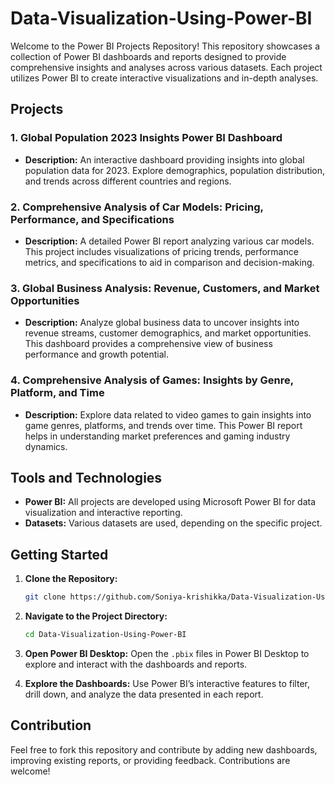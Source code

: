 # Data-Visualization-Using-Power-BI

Welcome to the Power BI Projects Repository! This repository showcases a collection of Power BI dashboards and reports designed to provide comprehensive insights and analyses across various datasets. Each project utilizes Power BI to create interactive visualizations and in-depth analyses.

## Projects

### 1. Global Population 2023 Insights Power BI Dashboard
- **Description:** An interactive dashboard providing insights into global population data for 2023. Explore demographics, population distribution, and trends across different countries and regions.

### 2. Comprehensive Analysis of Car Models: Pricing, Performance, and Specifications
- **Description:** A detailed Power BI report analyzing various car models. This project includes visualizations of pricing trends, performance metrics, and specifications to aid in comparison and decision-making.

### 3. Global Business Analysis: Revenue, Customers, and Market Opportunities
- **Description:** Analyze global business data to uncover insights into revenue streams, customer demographics, and market opportunities. This dashboard provides a comprehensive view of business performance and growth potential.

### 4. Comprehensive Analysis of Games: Insights by Genre, Platform, and Time
- **Description:** Explore data related to video games to gain insights into game genres, platforms, and trends over time. This Power BI report helps in understanding market preferences and gaming industry dynamics.

## Tools and Technologies

- **Power BI:** All projects are developed using Microsoft Power BI for data visualization and interactive reporting.
- **Datasets:** Various datasets are used, depending on the specific project.

## Getting Started

1. **Clone the Repository:**
   ```bash
   git clone https://github.com/Soniya-krishikka/Data-Visualization-Using-Power-BI.git
   ```

2. **Navigate to the Project Directory:**
   ```bash
   cd Data-Visualization-Using-Power-BI
   ```

3. **Open Power BI Desktop:**
   Open the `.pbix` files in Power BI Desktop to explore and interact with the dashboards and reports.

4. **Explore the Dashboards:**
   Use Power BI’s interactive features to filter, drill down, and analyze the data presented in each report.

## Contribution

Feel free to fork this repository and contribute by adding new dashboards, improving existing reports, or providing feedback. Contributions are welcome!

